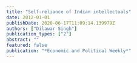 ```yaml
---
title: "Self-reliance of Indian intellectuals"
date: 2012-01-01
publishDate: 2020-06-17T11:09:14.139979Z
authors: ["Dilawar Singh"]
publication_types: ["2"]
abstract: ""
featured: false
publication: "*Economic and Political Weekly*"
---
```


